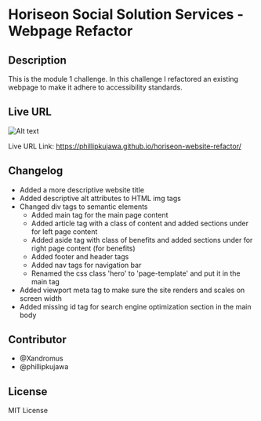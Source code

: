 # Horiseon Social Solution Services - Webpage Refactor
## Description

This is the module 1 challenge. In this challenge I refactored an existing webpage to make it adhere to accessibility standards.

## Live URL
![Alt text](screenshot.png)

Live URL Link: https://phillipkujawa.github.io/horiseon-website-refactor/

## Changelog

* Added a more descriptive website title
* Added descriptive alt attributes to HTML img tags
* Changed div tags to semantic elements
    * Added main tag for the main page content
    * Added article tag with a class of content and added sections under for left page content
    * Added aside tag with class of benefits and added sections under for right page content (for benefits)
    * Added footer and header tags
    * Added nav tags for navigation bar
    * Renamed the css class 'hero' to 'page-template' and put it in the main tag
* Added viewport meta tag to make sure the site renders and scales on screen width
* Added missing id tag for search engine optimization section in the main body

## Contributor

* @Xandromus 
* @phillipkujawa

## License

MIT License
